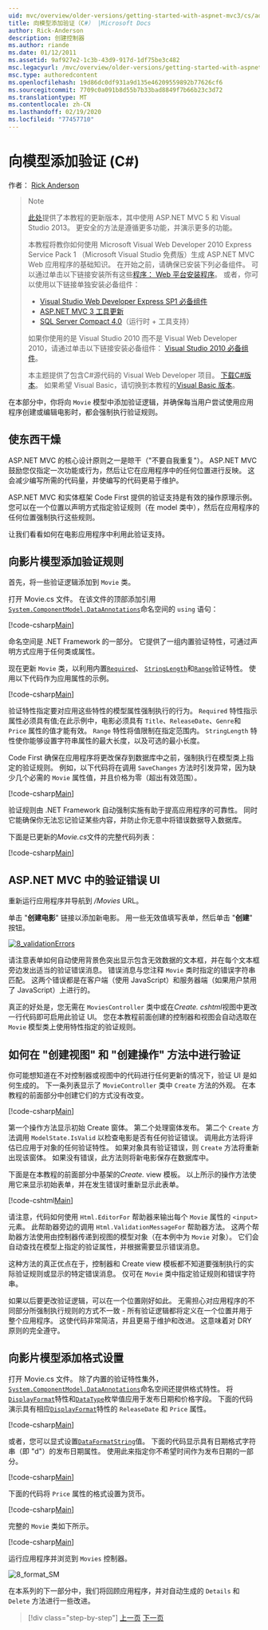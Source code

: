```yaml
---
uid: mvc/overview/older-versions/getting-started-with-aspnet-mvc3/cs/adding-validation-to-the-model
title: 向模型添加验证（C#） |Microsoft Docs
author: Rick-Anderson
description: 创建控制器
ms.author: riande
ms.date: 01/12/2011
ms.assetid: 9af927e2-1c3b-43d9-917d-1df75be3c482
msc.legacyurl: /mvc/overview/older-versions/getting-started-with-aspnet-mvc3/cs/adding-validation-to-the-model
msc.type: authoredcontent
ms.openlocfilehash: 19d86dc0df931a9d135e46209559892b77626cf6
ms.sourcegitcommit: 7709c0a091b8d55b7b33bad8849f7b66b23c3d72
ms.translationtype: MT
ms.contentlocale: zh-CN
ms.lasthandoff: 02/19/2020
ms.locfileid: "77457710"
---
```

# <a name="adding-validation-to-the-model-c"></a>向模型添加验证 (C#)

作者： [Rick Anderson](https://twitter.com/RickAndMSFT)

> > [!NOTE]
> > [此处](../../../getting-started/introduction/getting-started.md)提供了本教程的更新版本，其中使用 ASP.NET MVC 5 和 Visual Studio 2013。 更安全的方法是遵循更多功能，并演示更多的功能。
> 
> 
> 本教程将教你如何使用 Microsoft Visual Web Developer 2010 Express Service Pack 1 （Microsoft Visual Studio 免费版）生成 ASP.NET MVC Web 应用程序的基础知识。 在开始之前，请确保已安装下列必备组件。 可以通过单击以下链接安装所有这些[程序： Web 平台安装程序](https://www.microsoft.com/web/gallery/install.aspx?appid=VWD2010SP1Pack)。 或者，你可以使用以下链接单独安装必备组件：
> 
> - [Visual Studio Web Developer Express SP1 必备组件](https://www.microsoft.com/web/gallery/install.aspx?appid=VWD2010SP1Pack)
> - [ASP.NET MVC 3 工具更新](https://www.microsoft.com/web/gallery/install.aspx?appsxml=&amp;appid=MVC3)
> - [SQL Server Compact 4.0](https://www.microsoft.com/web/gallery/install.aspx?appid=SQLCE;SQLCEVSTools_4_0)（运行时 + 工具支持）
> 
> 如果你使用的是 Visual Studio 2010 而不是 Visual Web Developer 2010，请通过单击以下链接安装必备组件： [Visual Studio 2010 必备组件](https://www.microsoft.com/web/gallery/install.aspx?appsxml=&amp;appid=VS2010SP1Pack)。
> 
> 本主题提供了包含C#源代码的 Visual Web Developer 项目。 [下载C#版本](https://code.msdn.microsoft.com/Introduction-to-MVC-3-10d1b098)。 如果希望 Visual Basic，请切换到本教程的[Visual Basic 版本](../vb/intro-to-aspnet-mvc-3.md)。

在本部分中，你将向 `Movie` 模型中添加验证逻辑，并确保每当用户尝试使用应用程序创建或编辑电影时，都会强制执行验证规则。

## <a name="keeping-things-dry"></a>使东西干燥

ASP.NET MVC 的核心设计原则之一是晾干（"不要自我重复"）。 ASP.NET MVC 鼓励您仅指定一次功能或行为，然后让它在应用程序中的任何位置进行反映。 这会减少编写所需的代码量，并使编写的代码更易于维护。

ASP.NET MVC 和实体框架 Code First 提供的验证支持是有效的操作原理示例。 您可以在一个位置以声明方式指定验证规则（在 model 类中），然后在应用程序的任何位置强制执行这些规则。

让我们看看如何在电影应用程序中利用此验证支持。

## <a name="adding-validation-rules-to-the-movie-model"></a>向影片模型添加验证规则

首先，将一些验证逻辑添加到 `Movie` 类。

打开 Movie.cs 文件。 在该文件的顶部添加引用[`System.ComponentModel.DataAnnotations`](https://msdn.microsoft.com/library/system.componentmodel.dataannotations.aspx)命名空间的 `using` 语句：

[!code-csharp[Main](adding-validation-to-the-model/samples/sample1.cs)]

命名空间是 .NET Framework 的一部分。 它提供了一组内置验证特性，可通过声明方式应用于任何类或属性。

现在更新 `Movie` 类，以利用内置[`Required`](https://msdn.microsoft.com/library/system.componentmodel.dataannotations.requiredattribute.aspx)、 [`StringLength`](https://msdn.microsoft.com/library/system.componentmodel.dataannotations.stringlengthattribute.aspx)和[`Range`](https://msdn.microsoft.com/library/system.componentmodel.dataannotations.rangeattribute.aspx)验证特性。 使用以下代码作为应用属性的示例。

[!code-csharp[Main](adding-validation-to-the-model/samples/sample2.cs)]

验证特性指定要对应用这些特性的模型属性强制执行的行为。 `Required` 特性指示属性必须具有值;在此示例中，电影必须具有 `Title`、`ReleaseDate`、`Genre`和 `Price` 属性的值才能有效。 `Range` 特性将值限制在指定范围内。 `StringLength` 特性使你能够设置字符串属性的最大长度，以及可选的最小长度。

Code First 确保在应用程序将更改保存到数据库中之前，强制执行在模型类上指定的验证规则。 例如，以下代码将在调用 `SaveChanges` 方法时引发异常，因为缺少几个必需的 `Movie` 属性值，并且价格为零（超出有效范围）。

[!code-csharp[Main](adding-validation-to-the-model/samples/sample3.cs)]

验证规则由 .NET Framework 自动强制实施有助于提高应用程序的可靠性。 同时它能确保你无法忘记验证某些内容，并防止你无意中将错误数据导入数据库。

下面是已更新的*Movie.cs*文件的完整代码列表：

[!code-csharp[Main](adding-validation-to-the-model/samples/sample4.cs)]

## <a name="validation-error-ui-in-aspnet-mvc"></a>ASP.NET MVC 中的验证错误 UI

重新运行应用程序并导航到 */Movies* URL。

单击 "**创建电影**" 链接以添加新电影。 用一些无效值填写表单，然后单击 "**创建**" 按钮。

[![8_validationErrors](adding-validation-to-the-model/_static/image2.png)](adding-validation-to-the-model/_static/image1.png)

请注意表单如何自动使用背景色突出显示包含无效数据的文本框，并在每个文本框旁边发出适当的验证错误消息。 错误消息与您注释 `Movie` 类时指定的错误字符串匹配。 这两个错误都是在客户端（使用 JavaScript）和服务器端（如果用户禁用了 JavaScript）上进行的。

真正的好处是，您无需在 `MoviesController` 类中或在*Create. cshtml*视图中更改一行代码即可启用此验证 UI。 您在本教程前面创建的控制器和视图会自动选取在 `Movie` 模型类上使用特性指定的验证规则。

## <a name="how-validation-occurs-in-the-create-view-and-create-action-method"></a>如何在 "创建视图" 和 "创建操作" 方法中进行验证

你可能想知道在不对控制器或视图中的代码进行任何更新的情况下，验证 UI 是如何生成的。 下一条列表显示了 `MovieController` 类中 `Create` 方法的外观。 在本教程的前面部分中创建它们的方式没有改变。

[!code-csharp[Main](adding-validation-to-the-model/samples/sample5.cs)]

第一个操作方法显示初始 Create 窗体。 第二个处理窗体发布。 第二个 `Create` 方法调用 `ModelState.IsValid` 以检查电影是否有任何验证错误。 调用此方法将评估已应用于对象的任何验证特性。 如果对象具有验证错误，则 `Create` 方法将重新出现该窗体。 如果没有错误，此方法则将新电影保存在数据库中。

下面是在本教程的前面部分中基架的*Create.* view 模板。 以上所示的操作方法使用它来显示初始表单，并在发生错误时重新显示此表单。

[!code-cshtml[Main](adding-validation-to-the-model/samples/sample6.cshtml)]

请注意，代码如何使用 `Html.EditorFor` 帮助器来输出每个 `Movie` 属性的 `<input>` 元素。 此帮助器旁边的调用 `Html.ValidationMessageFor` 帮助器方法。 这两个帮助器方法使用由控制器传递到视图的模型对象（在本例中为 `Movie` 对象）。 它们会自动查找在模型上指定的验证属性，并根据需要显示错误消息。

这种方法的真正优点在于，控制器和 Create view 模板都不知道要强制执行的实际验证规则或显示的特定错误消息。 仅可在 `Movie` 类中指定验证规则和错误字符串。

如果以后要更改验证逻辑，可以在一个位置刚好如此。 无需担心对应用程序的不同部分所强制执行规则的方式不一致 - 所有验证逻辑都将定义在一个位置并用于整个应用程序。 这使代码非常简洁，并且更易于维护和改进。 这意味着对 DRY 原则的完全遵守。

## <a name="adding-formatting-to-the-movie-model"></a>向影片模型添加格式设置

打开 Movie.cs 文件。 除了内置的验证特性集外， [`System.ComponentModel.DataAnnotations`](https://msdn.microsoft.com/library/system.componentmodel.dataannotations.aspx)命名空间还提供格式特性。 将[`DisplayFormat`](https://msdn.microsoft.com/library/system.componentmodel.dataannotations.displayformatattribute.aspx)特性和[`DataType`](https://msdn.microsoft.com/library/system.componentmodel.dataannotations.datatype.aspx)枚举值应用于发布日期和价格字段。 下面的代码演示具有相应[`DisplayFormat`](https://msdn.microsoft.com/library/system.componentmodel.dataannotations.displayformatattribute.aspx)特性的 `ReleaseDate` 和 `Price` 属性。

[!code-csharp[Main](adding-validation-to-the-model/samples/sample7.cs)]

或者，您可以显式设置[`DataFormatString`](https://msdn.microsoft.com/library/system.string.format.aspx)值。 下面的代码显示具有日期格式字符串（即 "d"）的发布日期属性。 使用此来指定你不希望时间作为发布日期的一部分。

[!code-csharp[Main](adding-validation-to-the-model/samples/sample8.cs)]

下面的代码将 `Price` 属性的格式设置为货币。

[!code-csharp[Main](adding-validation-to-the-model/samples/sample9.cs)]

完整的 `Movie` 类如下所示。

[!code-csharp[Main](adding-validation-to-the-model/samples/sample10.cs)]

运行应用程序并浏览到 `Movies` 控制器。

![8_format_SM](adding-validation-to-the-model/_static/image3.png)

在本系列的下一部分中，我们将回顾应用程序，并对自动生成的 `Details` 和 `Delete` 方法进行一些改进。

> [!div class="step-by-step"]
> [上一页](adding-a-new-field.md)
> [下一页](improving-the-details-and-delete-methods.md)
